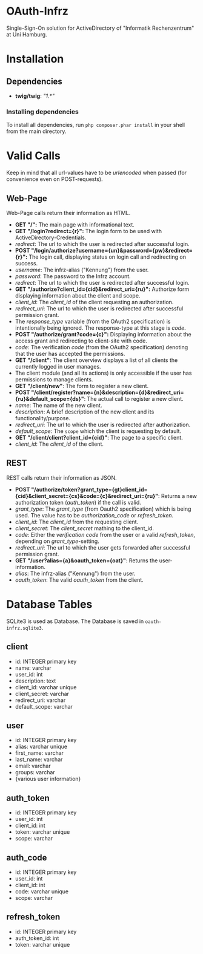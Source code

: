 # OAuth-Infrz
Single-Sign-On solution for ActiveDirectory of "Informatik Rechenzentrum" at Uni Hamburg.

# Installation
## Dependencies
* __twig/twig__: _"1.*"_

### Installing dependencies
To install all dependencies, run `php composer.phar install` in your shell from the main directory.

# Valid Calls
Keep in mind that all url-values have to be _urlencoded_ when passed (for convenience even on POST-requests).

## Web-Page
Web-Page calls return their information as HTML.
* **GET "/":** The main page with informational text.
* **GET "/login?redirect={r}":** The login form to be used with ActiveDirectory-Credentials.
 * *redirect*: The url to which the user is redirected after successful login.
* **POST "/login/authorize?username={un}&password={pw}&redirect={r}":** The login call, displaying status on login call and redirecting on success.
 * *username*: The infrz-alias ("Kennung") from the user.
 * *password*: The password to the Infrz account.
 * *redirect*: The url to which the user is redirected after successful login.
* **GET "/authorize?client_id={cid}&redirect_uri={ru}":** Authorize form displaying information about the client and scope.
 * *client_id*: The *client_id* of the client requesting an authorization.
 * *redirect_uri*: The url to which the user is redirected after successful permission grant.
 * The *response_type* variable (from the OAuth2 specification) is intentionally being ignored. The response-type at this stage is *code*.
* **POST "/authorize/grant?code={c}":** Displaying information about the access grant and redirecting to client-site with code.
 * *code*: The verification *code* (from the OAuth2 specification) denoting that the user has accepted the permissions.
* **GET "/client"**: The client overview displays a list of all clients the currently logged in user manages.
 * The client module (and all its actions) is only accessible if the user has permissions to manage clients.
* **GET "/client/new"**: The form to register a new client.
* **POST "/client/register?name={n}&description={d}&redirect_uri={ru}&default_scope={ds}"**: The actual call to register a new client.
 * *name*: The name of the new client.
 * *description*: A brief description of the new client and its functionality/purpose.
 * *redirect_uri*: The url to which the user is redirected after authorization.
 * *default_scope*: The `scope` which the client is requesting by default.
* **GET "/client/client?client_id={cid}"**: The page to a specific client.
 * *client_id*: The *client_id* of the client.

## REST
REST calls return their information as JSON.
* **POST "/authorize/token?grant_type={gt}client_id={cid}&client_secret={cs}&code={c}&redirect_uri={ru}"**: Returns a new authorization token (*auth_token*) if the call is valid.
 * *grant_type*: The *grant_type* (from Oauth2 specification) which is being used. The value has to be *authorization_code* or *refresh_token*.
 * *client_id*: The *client_id* from the requesting client.
 * *client_secret*: The *client_secret* mathing to the client_id.
 * *code*: Either the *verification code* from the user or a valid *refresh_token*, depending on *grant_type*-setting.
 * *redirect_uri*: The url to which the user gets forwarded after successful permission grant.
* **GET "/user?alias={a}&oauth_token={oat}"**: Returns the user-information.
 * *alias*: The infrz-alias ("Kennung") from the user.
 * *oauth_token*: The valid *oauth_token* from the client.

# Database Tables
SQLite3 is used as Database. The Database is saved in `oauth-infrz.sqlite3`.

## client
* id: INTEGER primary key
* name: varchar
* user_id: int
* description: text
* client_id: varchar unique
* client_secret: varchar
* redirect_uri: varchar
* default_scope: varchar

## user
* id: INTEGER primary key
* alias: varchar unique
* first_name: varchar
* last_name: varchar
* email: varchar
* groups: varchar
* {various user information}

## auth_token
* id: INTEGER primary key
* user_id: int
* client_id: int
* token: varchar unique
* scope: varchar

## auth_code
* id: INTEGER primary key
* user_id: int
* client_id: int
* code: varchar unique
* scope: varchar

## refresh_token
* id: INTEGER primary key
* auth_token_id: int
* token: varchar unique
